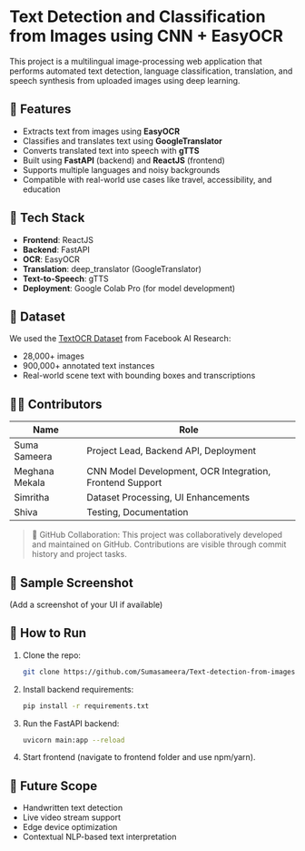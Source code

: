 # Text Detection and Classification from Images using CNN + EasyOCR

This project is a multilingual image-processing web application that performs automated text detection, language classification, translation, and speech synthesis from uploaded images using deep learning.

## 🚀 Features
- Extracts text from images using **EasyOCR**
- Classifies and translates text using **GoogleTranslator**
- Converts translated text into speech with **gTTS**
- Built using **FastAPI** (backend) and **ReactJS** (frontend)
- Supports multiple languages and noisy backgrounds
- Compatible with real-world use cases like travel, accessibility, and education

## 🧠 Tech Stack
- **Frontend**: ReactJS
- **Backend**: FastAPI
- **OCR**: EasyOCR
- **Translation**: deep_translator (GoogleTranslator)
- **Text-to-Speech**: gTTS
- **Deployment**: Google Colab Pro (for model development)

## 📂 Dataset
We used the [TextOCR Dataset](https://github.com/facebookresearch/textvqa/tree/main/datasets/TextOCR) from Facebook AI Research:
- 28,000+ images
- 900,000+ annotated text instances
- Real-world scene text with bounding boxes and transcriptions

## 👨‍💻 Contributors

| Name              | Role                                 |
|-------------------|--------------------------------------|
| Suma Sameera      | Project Lead, Backend API, Deployment |
| Meghana Mekala    | CNN Model Development, OCR Integration, Frontend Support |
| Simritha          | Dataset Processing, UI Enhancements  |
| Shiva             | Testing, Documentation               |

> 🔗 GitHub Collaboration: This project was collaboratively developed and maintained on GitHub. Contributions are visible through commit history and project tasks.

## 📸 Sample Screenshot
(Add a screenshot of your UI if available)

## 📝 How to Run
1. Clone the repo:
    ```bash
    git clone https://github.com/Sumasameera/Text-detection-from-images-using-CNN-based-EasyOCR.git
    ```
2. Install backend requirements:
    ```bash
    pip install -r requirements.txt
    ```
3. Run the FastAPI backend:
    ```bash
    uvicorn main:app --reload
    ```
4. Start frontend (navigate to frontend folder and use npm/yarn).

## 🔮 Future Scope
- Handwritten text detection
- Live video stream support
- Edge device optimization
- Contextual NLP-based text interpretation
